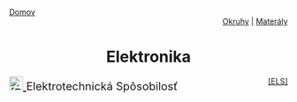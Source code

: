 <div align="center">
    <div align="left">
        <a href="/README.md">Domov</a>
    </div>
    <div align="right">
        <a href="../OKRUHY.md#Elektrotechnické-predmety">Okruhy</a>
        |
        <a href=".">Materály</a>
    </div>

# Elektronika
</div>


<div style="display: flex; justify-content: space-between;">
    <span style="font-size: 20px;">
        <a href= "/TCOZ/ELK/ELS/ELEKTOTECHICKA_SPOSOBILOST.md">
            <img src="https://www.svgrepo.com/show/509554/caution-electricity.svg" width="25" alt="[ELS]">
        </a>
        Elektrotechnická Spôsobilosť
    </span>
    <span><a href= "/TCOZ/ELK/ELS/ELEKTOTECHICKA_SPOSOBILOST.md">[ELS]</a></span>
</div>